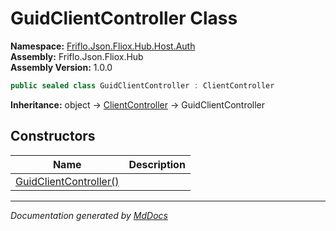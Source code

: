 ﻿<!--  
  <auto-generated>   
    The contents of this file were generated by a tool.  
    Changes to this file may be list if the file is regenerated  
  </auto-generated>   
-->

# GuidClientController Class

**Namespace:** [Friflo.Json.Fliox.Hub.Host.Auth](../index.md)  
**Assembly:** Friflo.Json.Fliox.Hub  
**Assembly Version:** 1.0.0

```csharp
public sealed class GuidClientController : ClientController
```

**Inheritance:** object → [ClientController](../ClientController/index.md) → GuidClientController

## Constructors

| Name                                            | Description |
| ----------------------------------------------- | ----------- |
| [GuidClientController()](constructors/index.md) |             |

___

*Documentation generated by [MdDocs](https://github.com/ap0llo/mddocs)*
